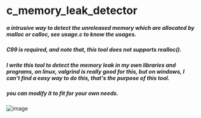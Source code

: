 # c_memory_leak_detector
##### a intrusive way to detect the unreleased memory which are allocated by malloc or calloc, see usage.c to know the usages.
##### C99 is required, and note that, this tool does not supports realloc().
##### I write this tool to detect the memory leak in my own libraries and programs, on linux, valgrind is really good for this, but on windows, I can't find a easy way to do this, that's the purpose of this tool. 
##### you can modify it to fit for your own needs.
![image](https://github.com/user-attachments/assets/d3186a87-58b9-4333-90fa-4bf50a37807e)

